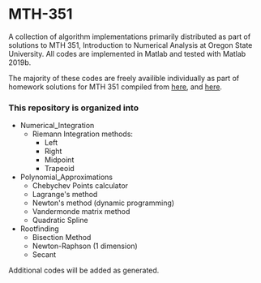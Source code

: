 # MTH-351
A collection of algorithm implementations primarily distributed as part of solutions to MTH 351, Introduction to Numerical Analysis at Oregon State University. All codes are implemented in Matlab and tested with Matlab 2019b.

The majority of these codes are freely availible individually as part of homework solutions for MTH 351 compiled from [here](http://people.oregonstate.edu/~phamt3/Courses/W20-Math-351/W20-Math-351.html), and [here](http://people.oregonstate.edu/~phamt3/Courses/F19-Math-351/F19-Math-351.html).

### This repository is organized into
* Numerical_Integration
    - Riemann Integration methods:
        - Left
        - Right
        - Midpoint
        - Trapeoid
* Polynomial_Approximations
    - Chebychev Points calculator
    - Lagrange's method
    - Newton's method (dynamic programming)
    - Vandermonde matrix method
    - Quadratic Spline
* Rootfinding
    - Bisection Method
    - Newton-Raphson (1 dimension)
	- Secant

Additional codes will be added as generated.